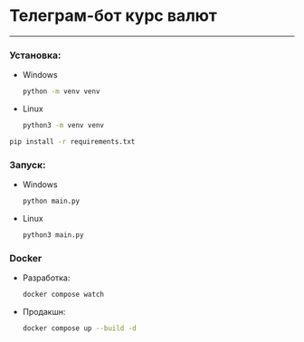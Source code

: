 # Телеграм-бот курс валют

---

### Установка:

* Windows
    ```bash
    python -m venv venv
    ```
* Linux
    ```bash
    python3 -m venv venv
    ```

```bash
pip install -r requirements.txt
```

### Запуск:

* Windows
    ```bash
    python main.py
    ```
* Linux
    ```bash
    python3 main.py
    ```

### Docker

* Разработка:
    ```bash
    docker compose watch
    ```

* Продакшн:
    ```bash
    docker compose up --build -d
    ```
  